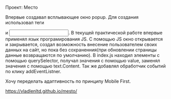 <!-- Название проекта -->
 Проект: Место

<!-- Описание -->
Впервые создавал всплывающее окно popup. Для создания использовал теги <form> и <input>.
В текущей практической работе впервые применял язык програмирования JS. С помощью JS окно открывается и закрывается, создал возможность внесение пользователем своих данных на сайт, но пока без сохраненния(при обновлении страницы данные возвращаются по умолчанию).
В index.js находил элементы с помощью querySelector, получал значения c помощью value,
заменял значения с помощью text.Content. Так же добавлял обработчик событий по клику addEventListner.
<!-- Планы по доработке -->
Хочу переделать адаптивность по принципу Mobile First.
<!-- Ссылка на работу -->
https://vladlenltd.github.io/mesto/